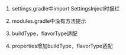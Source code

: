 1. settings.gradle中import SettingsInject时报红
2. modules.gradle中没有方法提示
3. buildType，flavorType适配


4. properties增加buildType，flavorType适配
